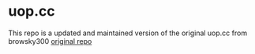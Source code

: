 # uop.cc

This repo is a updated and maintained version of the original uop.cc from browsky300 [original repo](https://github.com/browsky300/uop.cc)